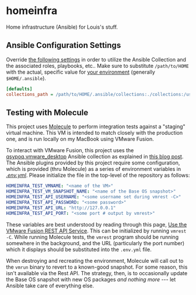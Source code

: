 # homeinfra

Home infrastructure (Ansible) for Louis's stuff.

## Ansible Configuration Settings

Override [the following settings][settings] in order to utilize the
Ansible Collection and the associated roles, playbooks, etc.. Make sure
to substitute `/path/to/HOME` with the actual, specific value for
[your environment][ANSIBLE_HOME] (generally `$HOME/.ansible`).

```ini
[defaults]
collections_path = /path/to/HOME/.ansible/collections:./collections:/usr/share/ansible/collections"
```

[settings]: https://docs.ansible.com/ansible/latest/reference_appendices/config.html
[ANSIBLE_HOME]: https://docs.ansible.com/ansible/latest/reference_appendices/config.html#ansible-home

## Testing with Molecule

This project uses [Molecule][Molecule] to perform integration tests
against a "staging" virtual machine. This VM is intended to match
closely with the production one, and is run locally on my MacBook using
VMware Fusion.

To interact with VMware Fusion, this project uses the
[qsypoq.vmware_desktop][qsypoq] Ansible collection as explained in
[this blog post][qsypoq_article]. The Ansible plugins provided by this
project require some configuration, which is provided (thru Molecule) as
a series of environment variables in [_.env.yml_][env_yml]. Please
initialize the file in the top-level of the repository as follows:

```yaml
HOMEINFRA_TEST_VMNAME: "<name of the VM>"
HOMEINFRA_TEST_VM_SNAPSHOT_NAME: "<name of the Base OS snapshot>"
HOMEINFRA_TEST_API_USERNAME: "<some username set during vmrest -C>"
HOMEINFRA_TEST_API_PASSWORD: "<some password>"
HOMEINFRA_TEST_API_URL: "http://127.0.0.1"
HOMEINFRA_TEST_API_PORT: "<some port # output by vmrest>"
```

These variables are best understood by reading through this page,
[Use the VMware Fusion REST API Service][vmrest]. This can be
initialized by running `vmrest -C`. While running Molecule tests, the
`vmrest` program should be running somewhere in the background, and the
URL (particularly the port number) which it displays should be
substituted into the `.env.yml` file.

When destroying and recreating the environment, Molecule will call out
to the `vmrun` binary to revert to a known-good snapshot. For some
reason, this isn't available via the Rest API. The strategy, then, is to
occasionally update the Base OS snapshot with new OS packages _and
nothing more_ --- let Ansible take care of everything else.

[Molecule]: https://ansible.readthedocs.io/projects/molecule/
[qsypoq]: https://github.com/qsypoq/Ansible-VMware-Workstation-Fusion-Pro-Modules/blob/master/galaxy.yml
[qsypoq_article]: https://magnier.io/developing-vmware-workstation-pro-ansible-module/
[env_yml]: https://steven-cd-molecule.readthedocs.io/en/latest/configuration.html
[vmrest]: https://docs.vmware.com/en/VMware-Fusion/13/com.vmware.fusion.using.doc/GUID-63847178-3425-4D92-A043-EFBC1251C606.html
